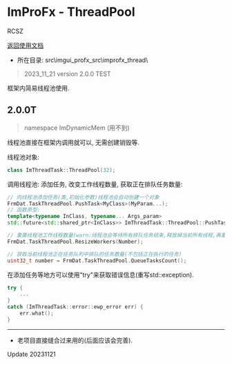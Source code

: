 # ImProFx - ThreadPool
RCSZ

[返回使用文档](improfx_usage.md)
- 所在目录: src\imgui_profx_src\improfx_thread\

> 2023_11_21 version 2.0.0 TEST

框架内简易线程池使用.

## 2.0.0T
> namespace ImDynamicMem (用不到)

线程池直接在框架内调用就可以, 无需创建销毁等.

线程池对象:
```cpp
class ImThreadTask::ThreadPool(32);
```

调用线程池: 添加任务, 改变工作线程数量, 获取正在排队任务数量:
```cpp
// 向线程池添加任务(类,初始化参数)线程池会自动创建一个对象
FrmDat.TaskThreadPool.PushTask<MyClass>(MyParam...);
// 函数原型:
template<typename InClass, typename... Args_param>
std::future<std::shared_ptr<InClass>> ImThreadTask::ThreadPool::PushTask(Args_param... Args);

// 重置线程池工作线程数量(warn:线程池会等待所有排队任务结束,释放掉当前所有线程,再重新创建指定数量线程)
FrmDat.TaskThreadPool.ResizeWorkers(Number);

// 获取当前线程池正在任务队列中排队的任务数量(不包括正在执行的任务)
uint32_t number = FrmDat.TaskThreadPool.QueueTasksCount();
```

在添加任务等地方可以使用"try"来获取错误信息(重写std::exception).
```cpp
try {
    ...
}
catch (ImThreadTask::error::ewp_error err) {
    err.what();
}
```

---

- 老项目直接缝合过来用的(后面应该会完善).

Update 20231121